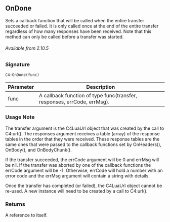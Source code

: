 ## OnDone

Sets a callback function that will be called when the entire transfer succeeded or failed.  It is only called once at the end of the entire transfer regardless of how many responses have been received. Note that this method can only be called before a transfer was started.

###### Available from 2.10.5


### Signature

`C4:OnDone(func)`


|PArameter | Description |
| --- | --- | 
| func | A callback function of type func(transfer, responses, errCode, errMsg). |

### Usage Note

The transfer argument is the C4LuaUrl object that was created by the call to C4:url(). The responses argument receives a table (array) of the response tables in the order that they were received.  These response tables are the same ones that were passed to the callback functions set by OnHeaders(), OnBody(), and OnBodyChunk().

If the transfer succeeded, the errCode argument will be 0 and errMsg will be nil.  If the transfer was aborted by one of the callback functions the errCode argument will be -1.  Otherwise, errCode will hold a number with an error code and the errMsg argument will contain a string with details.

Once the transfer has completed (or failed), the C4LuaUrl object cannot be re-used.  A new instance will need to be created by a call to C4:url().


### Returns

A reference to itself.
